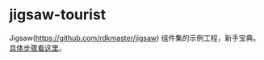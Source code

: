 # jigsaw-tourist
Jigsaw(https://github.com/rdkmaster/jigsaw) 组件集的示例工程，新手宝典。
[具体步骤看这里](https://www.gitbook.com/book/ice0526/jigsaw-starter/details)。
